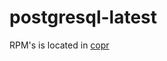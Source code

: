 # postgresql-latest
RPM's is located in [copr](https://copr.fedorainfracloud.org/coprs/g/db-sig/postgresql-latest/)
